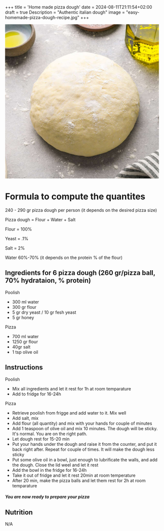 +++
title = 'Home made pizza dough'
date = 2024-08-11T21:11:54+02:00
draft = true
Description = "Authentic italian dough"
image = "easy-homemade-pizza-dough-recipe.jpg"
+++



![PizzaDough](easy-homemade-pizza-dough-recipe.jpg "<3!")


# Formula to compute the quantites
240 - 290 gr pizza dough per person (it depends on the desired pizza size)

Pizza dough = Flour + Water + Salt

Flour = 100%

Yeast = .1%

Salt = 2%

Water 60%-70% (it depends on the protein % of the flour)

## Ingredients for 6 pizza dough (260 gr/pizza ball, 70% hydrataion, % protein)
Poolish
- 300 ml water
- 300 gr flour
- 5 gr dry yeast / 10 gr fesh yeast
- 5 gr honey


Pizza
- 700 ml water
- 1250 gr flour
- 40gr salt
- 1 tsp olive oil


## Instructions
Poolish
- Mix all ingredients and let it rest for 1h at room temparature
- Add to fridge for 16-24h 

Pizza
- Retrieve poolish from frigge and add water to it. Mix well
- Add salt, mix
- Add flour (all quantity) and mix with your hands for couple of minutes
- Add 1 teaspoon of olive oil and mix 10 minutes. The dough will be sticky. It's normal. You are on the right path. 
- Let dough rest for 15-20 min
- Put your hands under the dough and raise it from the counter, and put it back right after. Repeat for couple of times. It will make the dough less sticky
- Put some olive oil in a bowl, just enough to lubrificate the walls, and add the dough. Close the lid weel and let it rest 
- Add the bowl in the fridge for 16-24h
- Take it out of fridge and let it rest 20min at room temperature
- After 20 min, make the pizza balls and let them rest for 2h at room temparature


##### You are now ready to prepare your pizza

## Nutrition
N/A
